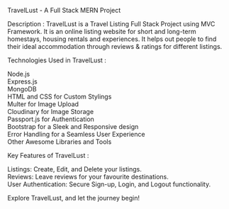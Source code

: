 TravelLust - A Full Stack MERN Project

Description :
TravelLust is a Travel Listing Full Stack Project using MVC Framework. It is an online listing website for short and
long-term homestays, housing rentals and experiences.
It helps out people to find their ideal accommodation through reviews & ratings for different listings.

Technologies Used in TravelLust :

Node.js      
Express.js     
MongoDB       
HTML and CSS for Custom Stylings     
Multer for Image Upload      
Cloudinary for Image Storage      
Passport.js for Authentication      
Bootstrap for a Sleek and Responsive design      
Error Handling for a Seamless User Experience      
Other Awesome Libraries and Tools

Key Features of TravelLust :

Listings: Create, Edit, and Delete your listings.    
Reviews: Leave reviews for your favourite destinations.    
User Authentication: Secure Sign-up, Login, and Logout functionality.

Explore TravelLust, and let the journey begin! 
